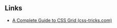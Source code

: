 ## Links
- [A Complete Guide to CSS Grid (css-tricks.com)](https://css-tricks.com/snippets/css/complete-guide-grid/)